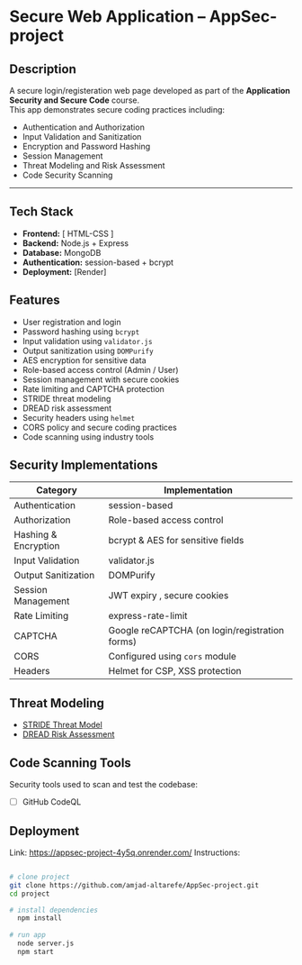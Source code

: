 #  Secure Web Application – AppSec-project

##  Description

A secure login/registeration web page developed as part of the **Application Security and Secure Code** course.  
This app demonstrates secure coding practices including:

- Authentication and Authorization
- Input Validation and Sanitization
- Encryption and Password Hashing
- Session Management
- Threat Modeling and Risk Assessment
- Code Security Scanning

---

## Tech Stack

- **Frontend:** [ HTML-CSS ]
- **Backend:** Node.js + Express
- **Database:** MongoDB
- **Authentication:** session-based + bcrypt
- **Deployment:** [Render]


##  Features

- User registration and login
- Password hashing using `bcrypt`
- Input validation using `validator.js`
- Output sanitization using `DOMPurify`
- AES encryption for sensitive data
- Role-based access control (Admin / User)
- Session management with secure cookies
- Rate limiting and CAPTCHA protection
- STRIDE threat modeling
- DREAD risk assessment
- Security headers using `helmet `
- CORS policy and secure coding practices
- Code scanning using industry tools



 ## Security Implementations

| Category               | Implementation                                  
|------------------------|-------------------------------------------------
| Authentication         | session-based     
| Authorization          | Role-based access control                       
| Hashing & Encryption   | bcrypt & AES for sensitive fields                                                                
| Input Validation       | validator.js                                    
| Output Sanitization    | DOMPurify                                       
| Session Management     | JWT expiry , secure cookies    
| Rate Limiting          | express-rate-limit                              
| CAPTCHA                | Google reCAPTCHA (on login/registration forms)  
| CORS                   | Configured using `cors` module                  
| Headers                | Helmet for CSP, XSS protection


##  Threat Modeling

- [STRIDE Threat Model](docs/STRIDE.md)
- [DREAD Risk Assessment](docs/DREAD.md)

##  Code Scanning Tools

Security tools used to scan and test the codebase:
- [ ] GitHub CodeQL


## Deployment
Link: https://appsec-project-4y5q.onrender.com/
Instructions:
```bash

# clone project
git clone https://github.com/amjad-altarefe/AppSec-project.git
cd project

# install dependencies
  npm install
  
# run app
  node server.js
  npm start
```

